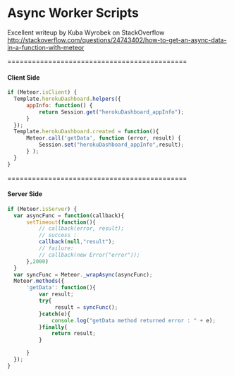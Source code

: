 Async Worker Scripts
======================================


Excellent writeup by Kuba Wyrobek on StackOverflow
http://stackoverflow.com/questions/24743402/how-to-get-an-async-data-in-a-function-with-meteor


============================================
#### Client Side

````js
if (Meteor.isClient) {
  Template.herokuDashboard.helpers({
      appInfo: function() {
          return Session.get("herokuDashboard_appInfo");
      }
  });
  Template.herokuDashboard.created = function(){
      Meteor.call('getData', function (error, result) {
          Session.set("herokuDashboard_appInfo",result);
      } );
  }
}
````



============================================
#### Server Side

````js
if (Meteor.isServer) {
  var asyncFunc = function(callback){
      setTimeout(function(){
          // callback(error, result);
          // success :
          callback(null,"result");
          // failure:
          // callback(new Error("error"));
      },2000)
  }
  var syncFunc = Meteor._wrapAsync(asyncFunc);
  Meteor.methods({
      'getData': function(){
          var result;
          try{
               result = syncFunc();
          }catch(e){
              console.log("getData method returned error : " + e);
          }finally{
              return result;
          }

      }
  });
}
````
